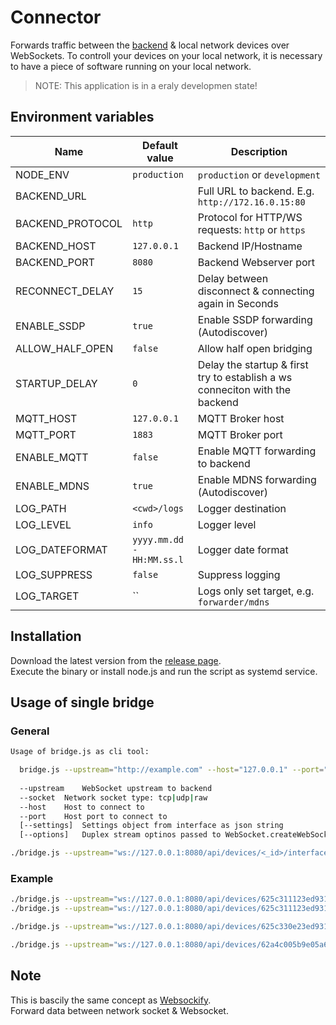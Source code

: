 # Connector
Forwards traffic between the [backend](https://github.com/OpenHausIO/backend) &amp; local network devices over WebSockets.
To controll your devices on your local network, it is necessary to have a piece of software running on your local network.

> NOTE: This application is in a eraly developmen state!

## Environment variables
| Name             | Default value             | Description                                                                 |
| ---------------- | ------------------------- | --------------------------------------------------------------------------- |
| NODE_ENV         | `production`              | `production` or `development`                                               |
| BACKEND_URL      |                           | Full URL to backend. E.g. `http://172.16.0.15:80`                           |
| BACKEND_PROTOCOL | `http`                    | Protocol for HTTP/WS requests: `http` or `https`                            |
| BACKEND_HOST     | `127.0.0.1`               | Backend IP/Hostname                                                         |
| BACKEND_PORT     | `8080`                    | Backend Webserver port                                                      |
| RECONNECT_DELAY  | `15`                      | Delay between disconnect & connecting again in Seconds                      |
| ENABLE_SSDP      | `true`                    | Enable SSDP forwarding (Autodiscover)                                       |
| ALLOW_HALF_OPEN  | `false`                   | Allow half open bridging                                                    |
| STARTUP_DELAY    | `0`                       | Delay the startup & first try to establish a ws conneciton with the backend |
| MQTT_HOST        | `127.0.0.1`               | MQTT Broker host                                                            |
| MQTT_PORT        | `1883`                    | MQTT Broker port                                                            |
| ENABLE_MQTT      | `false`                   | Enable MQTT forwarding to backend                                           |
| ENABLE_MDNS      | `true`                    | Enable MDNS forwarding (Autodiscover)                                       |
| LOG_PATH         | `<cwd>/logs`              | Logger destination                                                          |
| LOG_LEVEL        | `info`                    | Logger level                                                                |
| LOG_DATEFORMAT   | `yyyy.mm.dd - HH:MM.ss.l` | Logger date format                                                          |
| LOG_SUPPRESS     | `false`                   | Suppress logging                                                            |
| LOG_TARGET       | ``                        | Logs only set target, e.g. `forwarder/mdns`                                 |

## Installation
Download the latest version from the [release page](https://github.com/OpenHausIO/connector/releases).<br />
Execute the binary or install node.js and run the script as systemd service.

## Usage of single bridge
### General
```sh
Usage of bridge.js as cli tool: 

  bridge.js --upstream="http://example.com" --host="127.0.0.1" --port="8080" 
  
  --upstream	WebSocket upstream to backend
  --socket	Network socket type: tcp|udp|raw
  --host	Host to connect to
  --port	Host port to connect to
  [--settings]	Settings object from interface as json string
  [--options]	Duplex stream optinos passed to WebSocket.createWebSocketStream
```

```sh
./bridge.js --upstream="ws://127.0.0.1:8080/api/devices/<_id>/interfaces/<_id>" --socket="tcp" --host="<host>" --port="<port>"
```

### Example
```sh
./bridge.js --upstream="ws://127.0.0.1:8080/api/devices/625c311123ed9311d25efbeb/interfaces/625c311123ed9311d25efbec" --host="licht.lan" --port="443"
./bridge.js --upstream="ws://127.0.0.1:8080/api/devices/625c311123ed9311d25efbeb/interfaces/625c311123ed9311d25efbec" --host="licht.lan" --port="80"
```

```sh
./bridge.js --upstream="ws://127.0.0.1:8080/api/devices/625c330e23ed9311d25efbee/interfaces/625c330e23ed9311d25efbef" --host="av-receiver.lan" --port="60128"
```

```sh
./bridge.js --upstream="ws://127.0.0.1:8080/api/devices/62a4c005b9e05a649f6cec57/interfaces/62a4c005b9e05a649f6cec58" --host="samsung-tv.lan" --port="8080"
```

## Note
This is bascily the same concept as [Websockify](https://github.com/novnc/websockify).<br />
Forward data between network socket & Websocket.